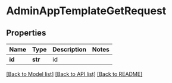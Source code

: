 # AdminAppTemplateGetRequest

## Properties
Name | Type | Description | Notes
------------ | ------------- | ------------- | -------------
**id** | **str** | id | 

[[Back to Model list]](../README.md#documentation-for-models) [[Back to API list]](../README.md#documentation-for-api-endpoints) [[Back to README]](../README.md)

